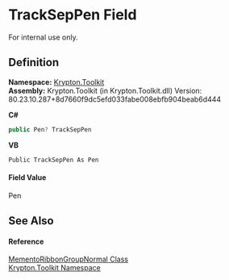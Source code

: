 # TrackSepPen Field


For internal use only.



## Definition
**Namespace:** <a href="79d2eac2-21f4-54ff-7552-b20c33c30600.md">Krypton.Toolkit</a>  
**Assembly:** Krypton.Toolkit (in Krypton.Toolkit.dll) Version: 80.23.10.287+8d7660f9dc5efd033fabe008ebfb904beab6d444

**C#**
``` C#
public Pen? TrackSepPen
```
**VB**
``` VB
Public TrackSepPen As Pen
```



#### Field Value
Pen

## See Also


#### Reference
<a href="64be8fa5-9c6d-8668-d419-35844c0010ff.md">MementoRibbonGroupNormal Class</a>  
<a href="79d2eac2-21f4-54ff-7552-b20c33c30600.md">Krypton.Toolkit Namespace</a>  
